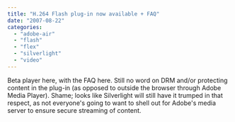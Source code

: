 ```yaml
---
title: "H.264 Flash plug-in now available + FAQ"
date: "2007-08-22"
categories: 
  - "adobe-air"
  - "flash"
  - "flex"
  - "silverlight"
  - "video"
---
```


Beta player here, with the FAQ here. Still no word on DRM and/or protecting content in the plug-in (as opposed to outside the browser through Adobe Media Player). Shame; looks like Silverlight will still have it trumped in that respect, as not everyone's going to want to shell out for Adobe's media server to ensure secure streaming of content.
